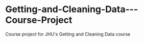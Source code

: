 Getting-and-Cleaning-Data---Course-Project
==========================================

Course project for JHU's Getting and Cleaning Data course
